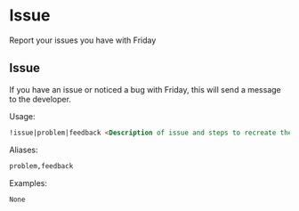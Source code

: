 # Issue

Report your issues you have with Friday

## Issue

If you have an issue or noticed a bug with Friday, this will send a message to the developer.

Usage:

```md
!issue|problem|feedback <Description of issue and steps to recreate the issue>
```

Aliases:

```md
problem,feedback
```

Examples:

```md
None
```

